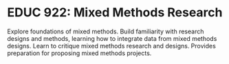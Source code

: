 # EDUC 922: Mixed Methods Research

Explore foundations of mixed methods. Build familiarity with research designs and methods, learning how to integrate data from mixed methods designs. Learn to critique mixed methods research and designs. Provides preparation for proposing mixed methods projects.